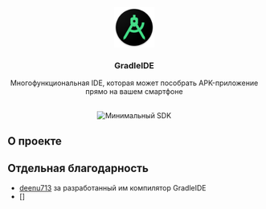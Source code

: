<p align="center">
  <a href="https://github.com/almr0/GradleIDE">
    <img src="images/logo.png" alt="Logo" width="80" height="80">
  </a>

  <h3 align="center">GradleIDE</h3>

  <p align="center">
    Многофункциональная IDE, которая может пособрать APK-приложение прямо на вашем смартфоне
      <br/>
    <br/>
  </p>
</p>

<p align="center">
 <img src="https://img.shields.io/badge/Minimum%20SDK-21-%23ff5252" alt="Минимальный SDK"/>
</p>

## О проекте


## Отдельная благодарность

- [deenu713](https://github.com/deenu713) за разработанный им компилятор GradleIDE
- []

